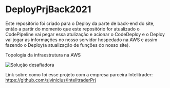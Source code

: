 # DeployPrjBack2021
Este repositório foi criado para o Deploy da parte de back-end do site,
então a partir do momento que este repositório for atualizado o CodePipeline vai pegar essa atulização
e acionar o CodeDeploy e o Deploy vai jogar as informações no nosso servidor hospedado na AWS e assim fazendo
o Deploy(a atualização de funções do nosso site).

Topologia da infraestrutura na AWS

![Solução desafiadora](https://user-images.githubusercontent.com/94132696/151044936-3e58e64c-2b4a-4bdc-bb34-32299c6fc2f9.PNG)

Link sobre como foi esse projeto com a empresa parceira Intelitrader: https://github.com/sjvinicius/IntelitraderPrj
